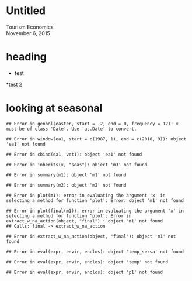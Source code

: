 # Untitled
Tourism Economics  
November 6, 2015  


# heading
* test



*test 2














# looking at seasonal


```
## Error in genhol(easter, start = -2, end = 0, frequency = 12): x must be of class 'Date'. Use 'as.Date' to convert.
```

```
## Error in window(ea1, start = c(1987, 1), end = c(2018, 9)): object 'ea1' not found
```

```
## Error in cbind(ea1, vet1): object 'ea1' not found
```

```
## Error in inherits(x, "seas"): object 'm3' not found
```

```
## Error in summary(m1): object 'm1' not found
```

```
## Error in summary(m2): object 'm2' not found
```

```
## Error in plot(m1): error in evaluating the argument 'x' in selecting a method for function 'plot': Error: object 'm1' not found
```

```
## Error in plot(final(m1)): error in evaluating the argument 'x' in selecting a method for function 'plot': Error in extract_w_na_action(object, "final") : object 'm1' not found
## Calls: final -> extract_w_na_action
```

```
## Error in extract_w_na_action(object, "final"): object 'm1' not found
```

```
## Error in eval(expr, envir, enclos): object 'temp_sersa' not found
```

```
## Error in eval(expr, envir, enclos): object 'temp' not found
```

```
## Error in eval(expr, envir, enclos): object 'p1' not found
```
